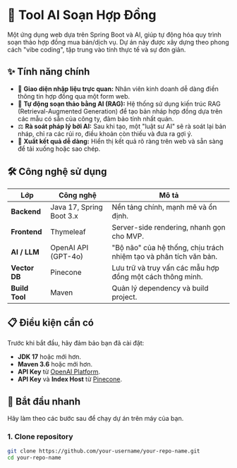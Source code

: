 # 🤖 Tool AI Soạn Hợp Đồng

Một ứng dụng web dựa trên Spring Boot và AI, giúp tự động hóa quy trình soạn thảo hợp đồng mua bán/dịch vụ. Dự án này được xây dựng theo phong cách "vibe coding", tập trung vào tính thực tế và sự đơn giản.

## ✨ Tính năng chính

-   🚀 **Giao diện nhập liệu trực quan:** Nhân viên kinh doanh dễ dàng điền thông tin hợp đồng qua một form web.
-   🧠 **Tự động soạn thảo bằng AI (RAG):** Hệ thống sử dụng kiến trúc RAG (Retrieval-Augmented Generation) để tạo bản nháp hợp đồng dựa trên các mẫu có sẵn của công ty, đảm bảo tính nhất quán.
-   ⚖️ **Rà soát pháp lý bởi AI:** Sau khi tạo, một "luật sư AI" sẽ rà soát lại bản nháp, chỉ ra các rủi ro, điều khoản còn thiếu và đưa ra gợi ý.
-   📄 **Xuất kết quả dễ dàng:** Hiển thị kết quả rõ ràng trên web và sẵn sàng để tải xuống hoặc sao chép.

## 🛠️ Công nghệ sử dụng

| Lớp               | Công nghệ                | Mô tả                                                                  |
| ----------------- | ------------------------ | ----------------------------------------------------------------------- |
| **Backend**       | Java 17, Spring Boot 3.x | Nền tảng chính, mạnh mẽ và ổn định.                                    |
| **Frontend**      | Thymeleaf                | Server-side rendering, nhanh gọn cho MVP.                               |
| **AI / LLM**      | OpenAI API (GPT-4o)      | "Bộ não" của hệ thống, chịu trách nhiệm tạo và phân tích văn bản.        |
| **Vector DB**     | Pinecone                 | Lưu trữ và truy vấn các mẫu hợp đồng một cách thông minh.               |
| **Build Tool**    | Maven                    | Quản lý dependency và build project.                                    |

## 📋 Điều kiện cần có

Trước khi bắt đầu, hãy đảm bảo bạn đã cài đặt:

-   **JDK 17** hoặc mới hơn.
-   **Maven 3.6** hoặc mới hơn.
-   **API Key** từ [OpenAI Platform](https://platform.openai.com/).
-   **API Key** và **Index Host** từ [Pinecone](https://app.pinecone.io/).

## 🚀 Bắt đầu nhanh

Hãy làm theo các bước sau để chạy dự án trên máy của bạn.

### 1. Clone repository

```bash
git clone https://github.com/your-username/your-repo-name.git
cd your-repo-name
